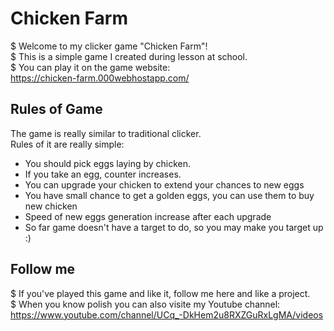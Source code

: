 # Chicken Farm
$ Welcome to my clicker game "Chicken Farm"!<br />
$ This is a simple game I created during lesson at school.<br />
$ You can play it on the game website:<br />
  https://chicken-farm.000webhostapp.com/

## Rules of Game
The game is really similar to traditional clicker. <br />
Rules of it are really simple:
* You should pick eggs laying by chicken.
* If you take an egg, counter increases.
* You can upgrade your chicken to extend your chances to new eggs
* You have small chance to get a golden eggs, you can use them to buy new chicken
* Speed of new eggs generation increase after each upgrade
* So far game doesn't have a target to do, so you may make you target up :)

## Follow me
$ If you've played this game and like it, follow me here and like a project. <br />
$ When you know polish you can also visite my Youtube channel: <br />
  https://www.youtube.com/channel/UCq_-DkHem2u8RXZGuRxLgMA/videos
